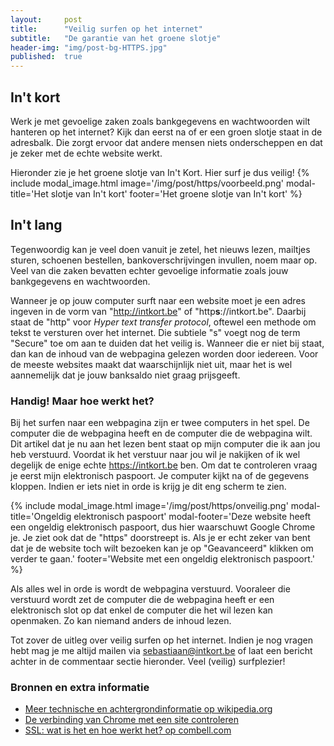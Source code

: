 ```yaml
---
layout:     post
title:      "Veilig surfen op het internet"
subtitle:   "De garantie van het groene slotje"
header-img: "img/post-bg-HTTPS.jpg"
published:  true
---
```

## In\'t kort

Werk je met gevoelige zaken zoals bankgegevens en wachtwoorden wilt hanteren op het internet? Kijk dan eerst na of er een groen slotje staat in de adresbalk. Die zorgt ervoor dat andere mensen niets onderscheppen en dat je zeker met de echte website werkt.

Hieronder zie je het groene slotje van In\'t Kort. Hier surf je dus veilig!
{% include modal_image.html image='/img/post/https/voorbeeld.png' modal-title='Het slotje van In\'t kort' footer='Het groene slotje van In\'t kort' %}

## In\'t lang

Tegenwoordig kan je veel doen vanuit je zetel, het nieuws lezen, mailtjes sturen, schoenen bestellen, bankoverschrijvingen invullen, noem maar op. Veel van die zaken bevatten echter gevoelige informatie zoals jouw bankgegevens en wachtwoorden.

Wanneer je op jouw computer surft naar een website moet je een adres ingeven in de vorm van "http://intkort.be" of "http**s**://intkort.be". Daarbij staat de "http" voor _Hyper text transfer protocol_, oftewel een methode om tekst te versturen over het internet. Die subtiele "s" voegt nog de term "Secure" toe om aan te duiden dat het veilig is. Wanneer die er niet bij staat, dan kan de inhoud van de webpagina gelezen worden door iedereen. Voor de meeste websites maakt dat waarschijnlijk niet uit, maar het is wel aannemelijk dat je jouw banksaldo niet graag prijsgeeft.

### Handig! Maar hoe werkt het?

Bij het surfen naar een webpagina zijn er twee computers in het spel. De computer die de webpagina heeft en de computer die de webpagina wilt. Dit artikel dat je nu aan het lezen bent staat op mijn computer die ik aan jou heb verstuurd. Voordat ik het verstuur naar jou wil je nakijken of ik wel degelijk de enige echte https://intkort.be ben. Om dat te controleren vraag je eerst mijn elektronisch paspoort. Je computer kijkt na of de gegevens kloppen. Indien er iets niet in orde is krijg je dit eng scherm te zien.

{% include modal_image.html image='/img/post/https/onveilig.png' modal-title='Ongeldig elektronisch paspoort' modal-footer='Deze website heeft een ongeldig elektronisch paspoort, dus hier waarschuwt Google Chrome je. Je ziet ook dat de "https" doorstreept is. Als je er echt zeker van bent dat je de website toch wilt bezoeken kan je op "Geavanceerd" klikken om verder te gaan.' footer='Website met een ongeldig elektronisch paspoort.' %}

Als alles wel in orde is wordt de webpagina verstuurd. Vooraleer die verstuurd wordt zet de computer die de webpagina heeft er een elektronisch slot op dat enkel de computer die het wil lezen kan openmaken. Zo kan niemand anders de inhoud lezen.

Tot zover de uitleg over veilig surfen op het internet. Indien je nog vragen hebt mag je me altijd mailen via <sebastiaan@intkort.be> of laat een bericht achter in de commentaar sectie hieronder. Veel (veilig) surfplezier!

### Bronnen en extra informatie
- [Meer technische en achtergrondinformatie op wikipedia.org](https://nl.wikipedia.org/wiki/HyperText_Transfer_Protocol_Secure "meer technische en achtergrondinformatie op wikipedia.org")
- [De verbinding van Chrome met een site controleren](https://support.google.com/chrome/answer/95617?hl=nl "de verbinding van Chrome met een site controleren")
- [SSL: wat is het en hoe werkt het? op combell.com](https://www.combell.com/nl/blog/ssl-wat-is-het-en-hoe-werkt-het/ "SSL: wat is het en hoe werkt het? op combell.com")
